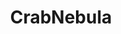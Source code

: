 ---
git: https://github.com/crabnebula-dev
linkedin: https://linkedin.com/company/crabnebula
logohandle: crabnebuladev
sort: crabnebula
title: CrabNebula
website: https://crabnebula.dev/
youtube: https://youtube.com/@crabnebula-dev
---
